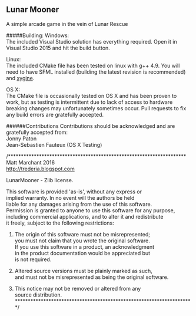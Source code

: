 Lunar Mooner
------------

A simple arcade game in the vein of Lunar Rescue

#####Building:
Windows:  
The included Visual Studio solution has everything required. Open it in
Visual Studio 2015 and hit the build button.

Linux:  
The included CMake file has been tested on linux with g++ 4.9. You will
need to have SFML installed (building the latest revision is recommended)
and [xygine](https://github.com/fallahn/xygine/wiki/Building).

OS X:  
The CMake file is occasionally tested on OS X and has been proven to work,
but as testing is intermittent due to lack of access to hardware breaking
changes may unfortunately sometimes occur. Pull requests to fix any build
errors are gratefully accepted.

######Contributions
Contributions should be acknowledged and are gratefully accepted from:  
Jonny Paton  
Jean-Sebastien Fauteux (OS X Testing)  



/*********************************************************************  
Matt Marchant 2016  
http://trederia.blogspot.com  

LunarMooner - Zlib license.  

This software is provided 'as-is', without any express or  
implied warranty. In no event will the authors be held  
liable for any damages arising from the use of this software.  
Permission is granted to anyone to use this software for any purpose,  
including commercial applications, and to alter it and redistribute  
it freely, subject to the following restrictions:  

1. The origin of this software must not be misrepresented;  
you must not claim that you wrote the original software.  
If you use this software in a product, an acknowledgment  
in the product documentation would be appreciated but  
is not required.  

2. Altered source versions must be plainly marked as such,  
and must not be misrepresented as being the original software.  
3. This notice may not be removed or altered from any  
source distribution.  
*********************************************************************/  

